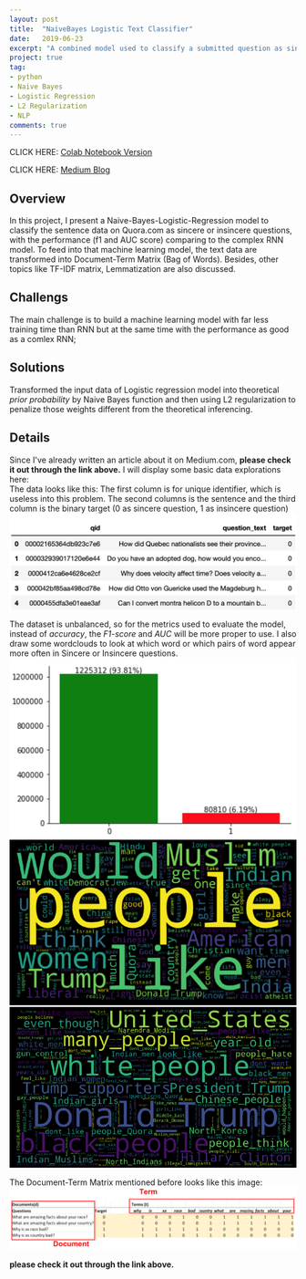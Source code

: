 ```yaml
---
layout: post
title:  "NaiveBayes Logistic Text Classifier"
date:   2019-06-23
excerpt: "A combined model used to classify a submitted question as sincere or insincere"
project: true
tag:
- python 
- Naive Bayes
- Logistic Regression
- L2 Regularization
- NLP
comments: true
---
```


CLICK HERE:
[Colab Notebook Version](https://github.com/jeremite/-text-analysis-Quora-question-classification/blob/master/NLP-quora%20classification.ipynb)

CLICK HERE:
[Medium Blog](https://medium.com/natural-language-processing-machine-learning/nlp-for-beginners-how-simple-machine-learning-model-compete-with-the-complex-neural-network-on-b9f7f93c79e6)

## Overview
In this project, I present a Naive-Bayes-Logistic-Regression model to classify the sentence data on Quora.com as sincere or insincere questions, with the performance (f1 and AUC score) comparing to the complex RNN model. To feed into that machine learning model, the text data are transformed into Document-Term Matrix (Bag of Words). Besides, other topics like TF-IDF matrix, Lemmatization are also discussed.

## Challengs
The main challenge is to build a machine learning model with far less training time than RNN but at the same time with the performance as good as a comlex RNN;

## Solutions
Transformed the input data of Logistic regression model into theoretical *prior probability* by Naive Bayes function and then using L2 regularization to penalize those weights different from the theoretical inferencing.

## Details
Since I've already written an article about it on Medium.com, **please check it out through the link above.** I will display some basic data explorations here: <br>
The data looks like this: The first column is for unique identifier, which is useless into this problem. The second columns is the sentence and the third column is the binary target (0 as sincere question, 1 as insincere question)
![data](https://github.com/jeremite/jeremite.github.io/blob/master/assets/img/Post/text1.png?raw=true) 

The dataset is unbalanced, so for the metrics used to evaluate the model, instead of *accuracy*, the *F1-score* and *AUC* will be more proper to use. I also draw some wordclouds to look at which word or which pairs of word appear more often in Sincere or Insincere questions.
![The distribution of the data](https://github.com/jeremite/jeremite.github.io/blob/master/assets/img/Post/text2.png?raw=true) 
![The distribution of the data](https://github.com/jeremite/jeremite.github.io/blob/master/assets/img/Post/text3.png?raw=true) 
![The distribution of the data](https://github.com/jeremite/jeremite.github.io/blob/master/assets/img/Post/text4.png?raw=true) 

The Document-Term Matrix mentioned before looks like this image:
![The distribution of the data](https://github.com/jeremite/jeremite.github.io/blob/master/assets/img/Post/text5.png?raw=true) 

**please check it out through the link above.**





